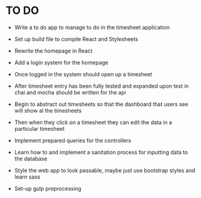 # TO DO

* Write a to do app to manage to do in the timesheet application

* Set up build file to compile React and Stylesheets    

* Rewrite the homepage in React

* Add a login system for the homepage

* Once logged in the system should open up a timesheet

* After timesheet entry has been fully tested and expanded upon test in chai and mocha should be written for the api

* Begin to abstract out timesheets so that the dashboard that users see will show al the timesheets

* Then when they click on a timesheet they can edit the data in a particular timesheet

* Implement prepared queries for the controllers

* Learn how to and implement a sanitation process for inputting data to the database

* Style the web app to look passable, maybe just use bootstrap styles and learn sass

* Set-up gulp preprocessing
